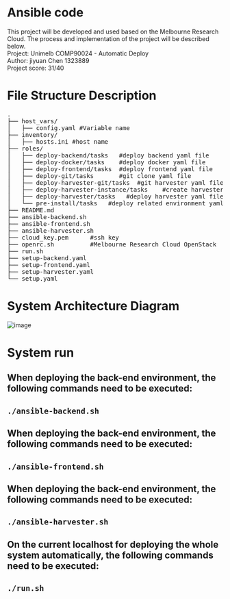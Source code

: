 # Ansible code
This project will be developed and used based on the Melbourne Research Cloud. The process and implementation of the project will be described below.<br>
Project: Unimelb COMP90024 - Automatic Deploy<br>
Author: jiyuan Chen 1323889<br>
Project score: 31/40

# File Structure Description
<pre>
.
├── host_vars/
│   ├── config.yaml #Variable name
├── inventory/
│   ├── hosts.ini #host name
├── roles/
│   ├── deploy-backend/tasks   #deploy backend yaml file  
│   ├── deploy-docker/tasks    #deploy docker yaml file  
│   ├── deploy-frontend/tasks  #deploy frontend yaml file  
│   ├── deploy-git/tasks       #git clone yaml file  
│   ├── deploy-harvester-git/tasks  #git harvester yaml file 
│   ├── deploy-harvester-instance/tasks    #create harvester instance yaml file 
│   ├── deploy-harvester/tasks   #deploy harvester yaml file 
│   └── pre-install/tasks   #deploy related environment yaml file 
├── README.md
├── ansible-backend.sh 
├── ansible-frontend.sh
├── ansible-harvester.sh
├── cloud_key.pem      #ssh key
├── openrc.sh          #Melbourne Research Cloud OpenStack
├── run.sh
├── setup-backend.yaml
├── setup-frontend.yaml
├── setup-harvester.yaml
└── setup.yaml
</pre>
# System Architecture Diagram
![image](https://github.com/Comp90024-Group24/ansible/assets/61899807/5b2e43f8-c609-41f8-a516-06d68a9c6845)
# System run
## When deploying the back-end environment, the following commands need to be executed:<br>
##  `./ansible-backend.sh`
## When deploying the back-end environment, the following commands need to be executed:<br>
##	`./ansible-frontend.sh`
## When deploying the back-end environment, the following commands need to be executed:<br>
##  `./ansible-harvester.sh`
## On the current localhost for deploying the whole system automatically, the following commands need to be executed:<br>
##   `./run.sh`







